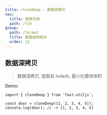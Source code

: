 ```yaml
---
title: cloneDeep - 数据深拷贝
nav:
  title: 使用文档
  path: /lib
group:
  path: /format
  title: 数据结构相关
  order: 12
---
```


## 数据深拷贝

> 数据深拷贝, 提取自 lodash, 最小化模块体积

Demo:

```tsx | pure
import { cloneDeep } from 'fast-utiljs';

const door = cloneDeep([1, 2, 3, 4, 5]);
console.log(door); // -> [1, 2, 3, 4, 5]
```
